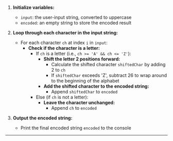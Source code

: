 
1. **Initialize variables:**
    - `input`: the user-input string, converted to uppercase
    - `encoded`: an empty string to store the encoded result

2. **Loop through each character in the input string:**
    - For each character `ch` at index `i` in `input`:
        - **Check if the character is a letter:**
            - If `ch` is a letter (i.e., `ch >= 'A' && ch <= 'Z'`):
                - **Shift the letter 2 positions forward:**
                    - Calculate the shifted character `shiftedChar` by adding 2 to `ch`
                    - If `shiftedChar` exceeds 'Z', subtract 26 to wrap around to the beginning of the alphabet
                - **Add the shifted character to the encoded string:**
                    - Append `shiftedChar` to `encoded`
            - Else (if `ch` is not a letter):
                - **Leave the character unchanged:**
                    - Append `ch` to `encoded`

3. **Output the encoded string:**
    - Print the final encoded string `encoded` to the console

---
